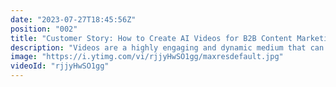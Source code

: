 ```yaml
---
date: "2023-07-27T18:45:56Z"
position: "002"
title: "Customer Story: How to Create AI Videos for B2B Content Marketing"
description: "Videos are a highly engaging and dynamic medium that can effectively capture and retain the attention of B2B audiences—allowing businesses to convey complex information visually appealing and concisely, making it easier for customers to understand their products or services. They also help build trust, as B2B purchases often involve significant investments and long-term commitments. Video marketing enables companies to showcase their expertise, demonstrate their products in action, and provide customer testimonials, which help build trust and credibility with potential buyers.\nHeyGen is a b2b solution that allows customers to create AI videos at scale. Fast and affordable, saving your team time and money. No camera, no crew, no problem.\n\nThe webinar will be a live interview where our CEO and Co-Founder, Josh Xu, will discuss a customer success story with Tim Benniks, who created an Avatar Lite using HeyGen AI technology, became a brand ambassador, and developed a b2b marketing strategy for his company.     \n\nTake advantage of this exciting and informative live and interactive webinar. We will also be giving a five-minute credit to attendees to start creating AI videos at scale. Join us and discover the power of HeyGen AI.\n\nWhen: Thursday, July 27, 11:00 am PST/ 2:00 pm EST"
image: "https://i.ytimg.com/vi/rjjyHwSO1gg/maxresdefault.jpg"
videoId: "rjjyHwSO1gg"
---
```


